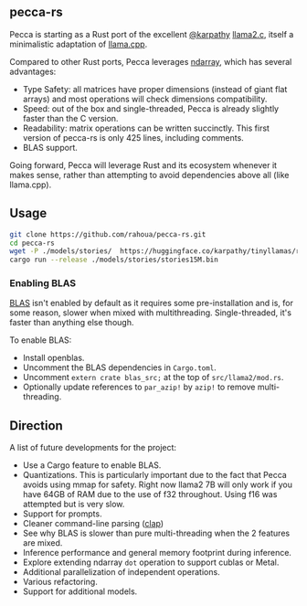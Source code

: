 ## pecca-rs

Pecca is starting as a Rust port of the excellent [@karpathy](https://github.com/karpathy) [llama2.c](https://github.com/karpathy/llama2.), itself a minimalistic adaptation of [llama.cpp](https://github.com/ggerganov/llama.cpp).

Compared to other Rust ports, Pecca leverages [ndarray](https://github.com/rust-ndarray/ndarray), which has several advantages:

* Type Safety: all matrices have proper dimensions (instead of giant flat arrays) and most operations will check dimensions compatibility.
* Speed: out of the box and single-threaded, Pecca is already slightly faster than the C version.
* Readability: matrix operations can be written succinctly. This first version of pecca-rs is only 425 lines, including comments.
* BLAS support.

Going forward, Pecca will leverage Rust and its ecosystem whenever it makes sense, rather than attempting to avoid dependencies above all (like llama.cpp).

## Usage

```bash
git clone https://github.com/rahoua/pecca-rs.git
cd pecca-rs
wget -P ./models/stories/  https://huggingface.co/karpathy/tinyllamas/resolve/main/stories15M.bin
cargo run --release ./models/stories/stories15M.bin
```

### Enabling BLAS

[BLAS](https://en.wikipedia.org/wiki/Basic_Linear_Algebra_Subprograms) isn't enabled by default as it requires some pre-installation and is, for some reason, slower when mixed with multithreading. Single-threaded, it's faster than anything else though.

To enable BLAS:

* Install openblas.
* Uncomment the BLAS dependencies in `Cargo.toml`.
* Uncomment `extern crate blas_src;` at the top of `src/llama2/mod.rs`.
* Optionally update references to `par_azip!` by `azip!` to remove multi-threading.

## Direction

A list of future developments for the project:

* Use a Cargo feature to enable BLAS.
* Quantizations. This is particularly important due to the fact that Pecca avoids using mmap for safety. Right now llama2 7B will only work if you have 64GB of RAM due to the use of f32 throughout. Using f16 was attempted but is very slow.
* Support for prompts.
* Cleaner command-line parsing ([clap](https://docs.rs/clap/latest/clap/))
* See why BLAS is slower than pure multi-threading when the 2 features are mixed.
* Inference performance and general memory footprint during inference.
* Explore extending ndarray `dot` operation to support cublas or Metal.
* Additional parallelization of independent operations.
* Various refactoring.
* Support for additional models.
